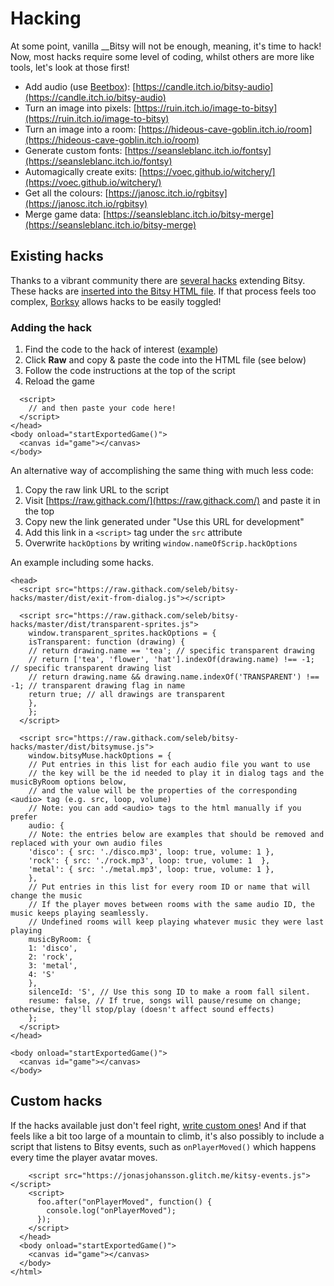 # Hacking

At some point, vanilla __Bitsy will not be enough, meaning, it's time to hack! Now, most hacks require some level of coding, whilst others are more like tools, let's look at those first!

* Add audio \(use [Beetbox](https://www.beepbox.co/)\): [https://candle.itch.io/bitsy-audio](https://candle.itch.io/bitsy-audio)
* Turn an image into pixels: [https://ruin.itch.io/image-to-bitsy](https://ruin.itch.io/image-to-bitsy)
* Turn an image into a room: [https://hideous-cave-goblin.itch.io/room](https://hideous-cave-goblin.itch.io/room)
* Generate custom fonts: [https://seansleblanc.itch.io/fontsy](https://seansleblanc.itch.io/fontsy)
* Automagically create exits: [https://voec.github.io/witchery/](https://voec.github.io/witchery/)
* Get all the colours: [https://janosc.itch.io/rgbitsy](https://janosc.itch.io/rgbitsy)
* Merge game data: [https://seansleblanc.itch.io/bitsy-merge](https://seansleblanc.itch.io/bitsy-merge)

## Existing hacks

Thanks to a vibrant community there are [several hacks](https://github.com/seleb/bitsy-hacks) extending Bitsy. These hacks are [inserted into the Bitsy HTML file](https://github.com/seleb/bitsy-hacks#how-to-use). If that process feels too complex, [Borksy](https://ayolland.itch.io/borksy) allows hacks to be easily toggled!

### Adding the hack

1. Find the code to the hack of interest \([example](https://github.com/seleb/bitsy-hacks/blob/master/dist/dialog-audio.js)\)
2. Click **Raw** and copy & paste the code into the HTML file \(see below\)
3. Follow the code instructions at the top of the script
4. Reload the game

```markup
  <script>
    // and then paste your code here!
  </script>
</head>
<body onload="startExportedGame()">
  <canvas id="game"></canvas>
</body>
```

An alternative way of accomplishing the same thing with much less code:

1. Copy the raw link URL to the script
2. Visit [https://raw.githack.com/](https://raw.githack.com/) and paste it in the top
3. Copy new the link generated under "Use this URL for development"
4. Add this link in a `<script>` tag under the `src` attribute
5. Overwrite `hackOptions` by writing `window.nameOfScrip.hackOptions`

An example including some hacks.

```markup
<head>
  <script src="https://raw.githack.com/seleb/bitsy-hacks/master/dist/exit-from-dialog.js"></script>

  <script src="https://raw.githack.com/seleb/bitsy-hacks/master/dist/transparent-sprites.js">
    window.transparent_sprites.hackOptions = {
    isTransparent: function (drawing) {
    // return drawing.name == 'tea'; // specific transparent drawing
    // return ['tea', 'flower', 'hat'].indexOf(drawing.name) !== -1; // specific transparent drawing list
    // return drawing.name && drawing.name.indexOf('TRANSPARENT') !== -1; // transparent drawing flag in name
    return true; // all drawings are transparent
    },
    };
  </script>

  <script src="https://raw.githack.com/seleb/bitsy-hacks/master/dist/bitsymuse.js">
    window.bitsyMuse.hackOptions = {
    // Put entries in this list for each audio file you want to use
    // the key will be the id needed to play it in dialog tags and the musicByRoom options below,
    // and the value will be the properties of the corresponding <audio> tag (e.g. src, loop, volume)
    // Note: you can add <audio> tags to the html manually if you prefer
    audio: {
    // Note: the entries below are examples that should be removed and replaced with your own audio files
    'disco': { src: './disco.mp3', loop: true, volume: 1 },
    'rock': { src: './rock.mp3', loop: true, volume: 1  },
    'metal': { src: './metal.mp3', loop: true, volume: 1 },
    },
    // Put entries in this list for every room ID or name that will change the music
    // If the player moves between rooms with the same audio ID, the music keeps playing seamlessly.
    // Undefined rooms will keep playing whatever music they were last playing
    musicByRoom: {
    1: 'disco',
    2: 'rock',
    3: 'metal',
    4: 'S'
    },
    silenceId: 'S', // Use this song ID to make a room fall silent.
    resume: false, // If true, songs will pause/resume on change; otherwise, they'll stop/play (doesn't affect sound effects)
    };
  </script>
</head>

<body onload="startExportedGame()">
  <canvas id="game"></canvas>
</body>
```

## Custom hacks

If the hacks available just don't feel right, [write custom ones](https://github.com/seleb/bitsy-hacks/wiki)! And if that feels like a bit too large of a mountain to climb, it's also possibly to include a script that listens to Bitsy events, such as `onPlayerMoved()` which happens every time the player avatar moves.

```markup
    <script src="https://jonasjohansson.glitch.me/kitsy-events.js"></script>
    <script>
      foo.after("onPlayerMoved", function() {
        console.log("onPlayerMoved");
      });
    </script>
  </head>
  <body onload="startExportedGame()">
    <canvas id="game"></canvas>
  </body>
</html>
```

